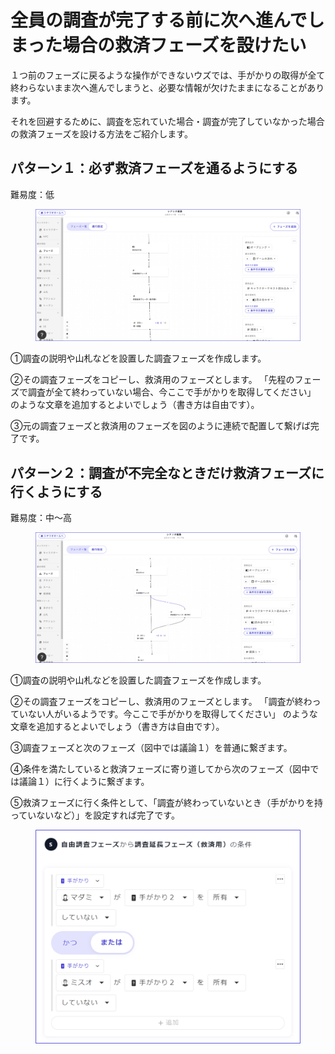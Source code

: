 # 全員の調査が完了する前に次へ進んでしまった場合の救済フェーズを設けたい

１つ前のフェーズに戻るような操作ができないウズでは、手がかりの取得が全て終わらないまま次へ進んでしまうと、必要な情報が欠けたままになることがあります。

それを回避するために、調査を忘れていた場合・調査が完了していなかった場合の救済フェーズを設ける方法をご紹介します。

## パターン１：必ず救済フェーズを通るようにする

難易度：低

<figure><img src="../.gitbook/assets/image (16).png" alt=""><figcaption></figcaption></figure>

①調査の説明や山札などを設置した調査フェーズを作成します。

②その調査フェーズをコピーし、救済用のフェーズとします。 「先程のフェーズで調査が全て終わっていない場合、今ここで手がかりを取得してください」 のような文章を追加するとよいでしょう（書き方は自由です）。

③元の調査フェーズと救済用のフェーズを図のように連続で配置して繋げば完了です。

## パターン２：調査が不完全なときだけ救済フェーズに行くようにする

難易度：中～高

<figure><img src="../.gitbook/assets/image (17).png" alt=""><figcaption></figcaption></figure>

①調査の説明や山札などを設置した調査フェーズを作成します。

②その調査フェーズをコピーし、救済用のフェーズとします。 「調査が終わっていない人がいるようです。今ここで手がかりを取得してください」 のような文章を追加するとよいでしょう（書き方は自由です）。

③調査フェーズと次のフェーズ（図中では議論１）を普通に繋ぎます。

④条件を満たしていると救済フェーズに寄り道してから次のフェーズ（図中では議論１）に行くように繋ぎます。

⑤救済フェーズに行く条件として、「調査が終わっていないとき（手がかりを持っていないなど）」を設定すれば完了です。

<figure><img src="../.gitbook/assets/image (80).png" alt="" width="563"><figcaption></figcaption></figure>

